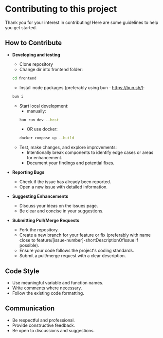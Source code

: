 # Contributing to this project

Thank you for your interest in contributing! Here are some guidelines to help you get started.

## How to Contribute
- **Developing and testing**
  - Clone repository
  - Change dir into frontend folder:
  ```sh
  cd frontend
  ```
  - Install node packages (preferably using bun - https://bun.sh/):
  ```sh
  bun i
  ```
  - Start local development:
    - manually:
    ```sh
    bun run dev --host
    ```
    - OR use docker:
    ```sh
    docker compose up --build
    ```
  - Test, make changes, and explore improvements:
    - Intentionally break components to identify edge cases or areas for enhancement.
    - Document your findings and potential fixes.

- **Reporting Bugs**
  - Check if the issue has already been reported.
  - Open a new issue with detailed information.

- **Suggesting Enhancements**
  - Discuss your ideas on the issues page.
  - Be clear and concise in your suggestions.

- **Submitting Pull/Merge Requests**
  - Fork the repository.
  - Create a new branch for your feature or fix (preferably with name close to feature/[issue-number]-shortDescriptionOfIssue if possible).
  - Ensure your code follows the project's coding standards.
  - Submit a pull/merge request with a clear description.

## Code Style

- Use meaningful variable and function names.
- Write comments where necessary.
- Follow the existing code formatting.

## Communication

- Be respectful and professional.
- Provide constructive feedback.
- Be open to discussions and suggestions.
